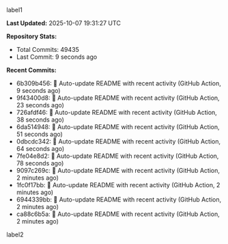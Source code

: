 
label1 
<!-- ACTIVITY_START -->
**Last Updated:** 2025-10-07 19:31:27 UTC

**Repository Stats:**
- Total Commits: 49435
- Last Commit: 9 seconds ago

**Recent Commits:**
- 6b309b456: 🤖 Auto-update README with recent activity (GitHub Action, 9 seconds ago)
- 9f43400d8: 🤖 Auto-update README with recent activity (GitHub Action, 23 seconds ago)
- 726afdf46: 🤖 Auto-update README with recent activity (GitHub Action, 38 seconds ago)
- 6da514948: 🤖 Auto-update README with recent activity (GitHub Action, 51 seconds ago)
- 0dbcdc342: 🤖 Auto-update README with recent activity (GitHub Action, 64 seconds ago)
- 7fe04e8d2: 🤖 Auto-update README with recent activity (GitHub Action, 78 seconds ago)
- 9097c269c: 🤖 Auto-update README with recent activity (GitHub Action, 2 minutes ago)
- 1fc0f17bb: 🤖 Auto-update README with recent activity (GitHub Action, 2 minutes ago)
- 6944339bb: 🤖 Auto-update README with recent activity (GitHub Action, 2 minutes ago)
- ca88c6b5a: 🤖 Auto-update README with recent activity (GitHub Action, 2 minutes ago)
<!-- ACTIVITY_END -->

label2
